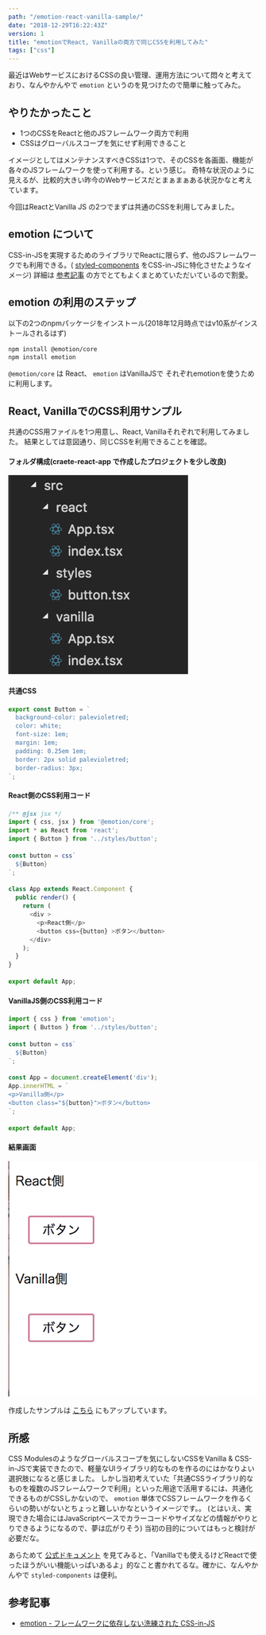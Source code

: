 ```yaml
---
path: "/emotion-react-vanilla-sample/"
date: "2018-12-29T16:22:43Z"
version: 1
title: "emotionでReact, Vanillaの両方で同じCSSを利用してみた"
tags: ["css"]
---
```


最近はWebサービスにおけるCSSの良い管理、運用方法について悶々と考えており、なんやかんやで `emotion` というのを見つけたので簡単に触ってみた。

## やりたかったこと

* 1つのCSSをReactと他のJSフレームワーク両方で利用
* CSSはグローバルスコープを気にせず利用できること

イメージとしてはメンテナンスすべきCSSは1つで、そのCSSを各画面、機能が各々のJSフレームワークを使って利用する。という感じ。
奇特な状況のように見えるが、比較的大きい昨今のWebサービスだとまぁまぁある状況かなと考えています。

今回はReactとVanilla JS の2つでまずは共通のCSSを利用してみました。

## emotion について

CSS-in-JSを実現するためのライブラリでReactに限らず、他のJSフレームワークでも利用できる。( [styled-components](https://www.styled-components.com/) をCSS-in-JSに特化させたようなイメージ)
詳細は [参考記事](/emotion-react-vanilla-sample/#参考記事) の方でとてもよくまとめていただいているので割愛。

## emotion の利用のステップ

以下の2つのnpmパッケージをインストール(2018年12月時点ではv10系がインストールされるはず)

```sh
npm install @emotion/core
npm install emotion
```

`@emotion/core` は React、 `emotion` はVanillaJSで それぞれemotionを使うために利用します。

## React, VanillaでのCSS利用サンプル

共通のCSS用ファイルを1つ用意し、React, Vanillaそれぞれで利用してみました。
結果としては意図通り、同じCSSを利用できることを確認。

#### フォルダ構成(craete-react-app で作成したプロジェクトを少し改良)

![Image1](./image1.png)

#### 共通CSS

```javascript
export const Button = `
  background-color: palevioletred;
  color: white;
  font-size: 1em;
  margin: 1em;
  padding: 0.25em 1em;
  border: 2px solid palevioletred;
  border-radius: 3px;
`;
```

#### React側のCSS利用コード

```javascript
/** @jsx jsx */
import { css, jsx } from '@emotion/core';
import * as React from 'react';
import { Button } from '../styles/button';

const button = css`
  ${Button}
`;

class App extends React.Component {
  public render() {
    return (
      <div >
        <p>React側</p>
        <button css={button} >ボタン</button>
      </div>
    );
  }
}

export default App;
```

#### VanillaJS側のCSS利用コード

```javascript
import { css } from 'emotion';
import { Button } from '../styles/button';

const button = css`
  ${Button}
`;

const App = document.createElement('div');
App.innerHTML = `
<p>Vanilla側</p>
<button class="${button}">ボタン</button>
`;

export default App;
```

#### 結果画面

![Image2](./image2.png)

作成したサンプルは [こちら](https://github.com/nishimura-yuki/emotion-test) にもアップしています。

## 所感

CSS Modulesのようなグローバルスコープを気にしないCSSをVanilla & CSS-in-JSで実装できたので、軽量なUIライブラリ的なものを作るのにはかなりよい選択肢になると感じました。
しかし当初考えていた「共通CSSライブラリ的なものを複数のJSフレームワークで利用」といった用途で活用するには、共通化できるものがCSSしかないので、 `emotion` 単体でCSSフレームワークを作るくらいの勢いがないとちょっと難しいかなというイメージです。。
(とはいえ、実現できた場合にはJavaScriptベースでカラーコードやサイズなどの情報がやりとりできるようになるので、夢は広がりそう)
当初の目的についてはもっと検討が必要だな。

あらためて [公式ドキュメント](https://emotion.sh/docs/introduction) を見てみると、「Vanillaでも使えるけどReactで使ったほうがいい機能いっぱいあるよ」的なこと書かれてるな。確かに、なんやかんやで `styled-components` は便利。

## 参考記事

- [emotion - フレームワークに依存しない洗練された CSS-in-JS](https://tech.recruit-mp.co.jp/front-end/post-17543/)